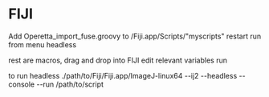 # FIJI
Add Operetta_import_fuse.groovy to /Fiji.app/Scripts/"myscripts"
restart
run from menu headless

rest are macros, drag and drop into FIJI
  edit relevant variables
  run


to run headless
./path/to/Fiji/Fiji.app/ImageJ-linux64 --ij2 --headless --console --run /path/to/script
